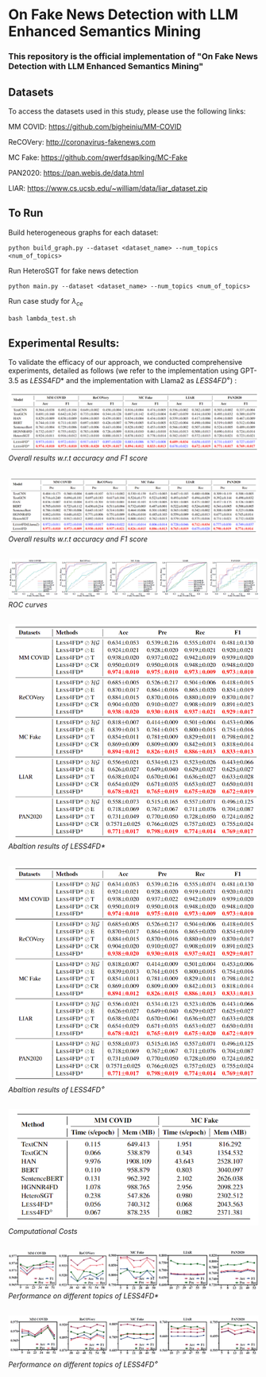 # On Fake News Detection with LLM Enhanced Semantics Mining

### This repository is the official implementation of "On Fake News Detection with LLM Enhanced Semantics Mining" 

## Datasets

To access the datasets used in this study, please use the following links:

MM COVID: https://github.com/bigheiniu/MM-COVID

ReCOVery: http://coronavirus-fakenews.com

MC Fake: https://github.com/qwerfdsaplking/MC-Fake

PAN2020: https://pan.webis.de/data.html

LIAR: https://www.cs.ucsb.edu/~william/data/liar_dataset.zip

## To Run

Build heterogeneous graphs for each dataset:

```
python build_graph.py --dataset <dataset_name> --num_topics <num_of_topics>
```

Run HeteroSGT for fake news detection

```
python main.py --dataset <dataset_name> --num_topics <num_of_topics>
```

Run case study for $\lambda_{ce}$

```python
bash lambda_test.sh
```

## Experimental Results:
To validate the efficacy of our approach, we conducted comprehensive experiments, detailed as follows (we refer to the implementation using GPT-3.5 as $LESS4FD$* and the implementation with Llama2 as $LESS4FD^{\diamond}$) :

![Overall Results_1](/figs/res_all_1.png "Overall results w.r.t accuracy and F1 score") <br>
*Overall results w.r.t accuracy and F1 score* <br> <br>

![Overall Results_2](/figs/res_all_2.png "Overall results w.r.t precision and recall") <br>
*Overall results w.r.t accuracy and F1 score*  <br> <br>

![aucs](/figs/aucs.png "ROC curves") <br>
*ROC curves*  <br> <br>

![Abaltion Results_1](/figs/ablation_1.png "Abaltion results of $LESS4FD*$") <br>
*Abaltion results of $LESS4FD*$*  <br> <br>

![Abaltion Results_2](/figs/ablation_1.png "Abaltion results of $LESS4FD^{\diamond}$") <br>
*Abaltion results of $LESS4FD^{\diamond}$*  <br> <br>

![Computational Costs](/figs/cost.png "Computational Costs") <br>
*Computational Costs*  <br> <br>

![Topics_1](/figs/topics_gpt.png "Performance on different topics of $LESS4FD$*") <br>
*Performance on different topics of $LESS4FD*$*  <br> <br>

![Topics_2](/figs/topics_llama2.png "Performance on different topics of  $LESS4FD^{\diamond}$") <br>
*Performance on different topics of LESS4FD<sup>⋄</sup>*  <br> <br>
